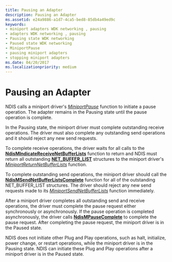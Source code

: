 ```yaml
---
title: Pausing an Adapter
description: Pausing an Adapter
ms.assetid: e24a9886-a1d7-4ca5-bed8-85db4a49ed9c
keywords:
- miniport adapters WDK networking , pausing
- adapters WDK networking , pausing
- Pausing state WDK networking
- Paused state WDK networking
- MiniportPause
- pausing miniport adapters
- stopping miniport adapters
ms.date: 04/20/2017
ms.localizationpriority: medium
---
```


# Pausing an Adapter





NDIS calls a miniport driver's [*MiniportPause*](https://docs.microsoft.com/windows-hardware/drivers/ddi/content/ndis/nc-ndis-miniport_pause) function to initiate a pause operation. The adapter remains in the Pausing state until the pause operation is complete.

In the Pausing state, the miniport driver must complete outstanding receive operations. The driver must also complete any outstanding send operations and it should reject any new send requests.

To complete receive operations, the driver waits for all calls to the [**NdisMIndicateReceiveNetBufferLists**](https://docs.microsoft.com/windows-hardware/drivers/ddi/content/ndis/nf-ndis-ndismindicatereceivenetbufferlists) function to return and NDIS must return all outstanding [**NET\_BUFFER\_LIST**](https://docs.microsoft.com/windows-hardware/drivers/ddi/content/ndis/ns-ndis-_net_buffer_list) structures to the miniport driver's [*MiniportReturnNetBufferLists*](https://docs.microsoft.com/windows-hardware/drivers/ddi/content/ndis/nc-ndis-miniport_return_net_buffer_lists) function.

To complete outstanding send operations, the miniport driver should call the [**NdisMSendNetBufferListsComplete**](https://docs.microsoft.com/windows-hardware/drivers/ddi/content/ndis/nf-ndis-ndismsendnetbufferlistscomplete) function for all of the outstanding NET\_BUFFER\_LIST structures. The driver should reject any new send requests made to its [*MiniportSendNetBufferLists*](https://docs.microsoft.com/windows-hardware/drivers/ddi/content/ndis/nc-ndis-miniport_send_net_buffer_lists) function immediately.

After a miniport driver completes all outstanding send and receive operations, the driver must complete the pause request either synchronously or asynchronously. If the pause operation is completed asynchronously, the driver calls [**NdisMPauseComplete**](https://docs.microsoft.com/windows-hardware/drivers/ddi/content/ndis/nf-ndis-ndismpausecomplete) to complete the pause request. After completing the pause request, the miniport driver is in the Paused state.

NDIS does not initiate other Plug and Play operations, such as halt, initialize, power change, or restart operations, while the miniport driver is in the Pausing state. NDIS can initiate these Plug and Play operations after a miniport driver is in the Paused state.

 

 





